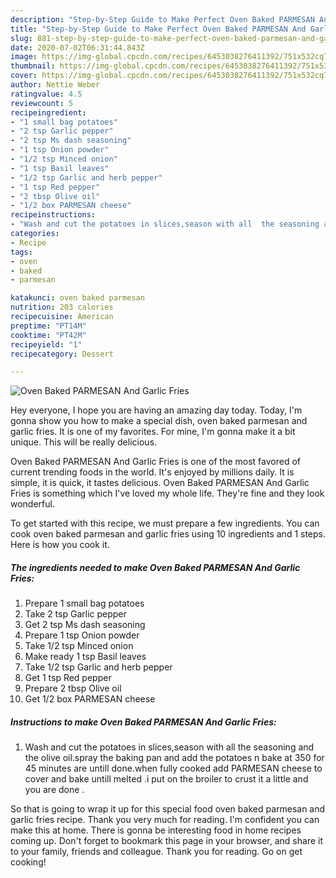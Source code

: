 ```yaml
---
description: "Step-by-Step Guide to Make Perfect Oven Baked PARMESAN And Garlic Fries"
title: "Step-by-Step Guide to Make Perfect Oven Baked PARMESAN And Garlic Fries"
slug: 881-step-by-step-guide-to-make-perfect-oven-baked-parmesan-and-garlic-fries
date: 2020-07-02T06:31:44.843Z
image: https://img-global.cpcdn.com/recipes/6453038276411392/751x532cq70/oven-baked-parmesan-and-garlic-fries-recipe-main-photo.jpg
thumbnail: https://img-global.cpcdn.com/recipes/6453038276411392/751x532cq70/oven-baked-parmesan-and-garlic-fries-recipe-main-photo.jpg
cover: https://img-global.cpcdn.com/recipes/6453038276411392/751x532cq70/oven-baked-parmesan-and-garlic-fries-recipe-main-photo.jpg
author: Nettie Weber
ratingvalue: 4.5
reviewcount: 5
recipeingredient:
- "1 small bag potatoes"
- "2 tsp Garlic pepper"
- "2 tsp Ms dash seasoning"
- "1 tsp Onion powder"
- "1/2 tsp Minced onion"
- "1 tsp Basil leaves"
- "1/2 tsp Garlic and herb pepper"
- "1 tsp Red pepper"
- "2 tbsp Olive oil"
- "1/2 box PARMESAN cheese"
recipeinstructions:
- "Wash and cut the potatoes in slices,season with all  the seasoning and the olive oil.spray the baking pan and add the potatoes n bake at 350 for 45 minutes are untill done.when fully cooked add PARMESAN cheese to cover and bake untill melted .i put on the broiler to crust it a little and you are done ."
categories:
- Recipe
tags:
- oven
- baked
- parmesan

katakunci: oven baked parmesan 
nutrition: 203 calories
recipecuisine: American
preptime: "PT14M"
cooktime: "PT42M"
recipeyield: "1"
recipecategory: Dessert

---
```



![Oven Baked PARMESAN And Garlic Fries](https://img-global.cpcdn.com/recipes/6453038276411392/751x532cq70/oven-baked-parmesan-and-garlic-fries-recipe-main-photo.jpg)

Hey everyone, I hope you are having an amazing day today. Today, I'm gonna show you how to make a special dish, oven baked parmesan and garlic fries. It is one of my favorites. For mine, I'm gonna make it a bit unique. This will be really delicious.

Oven Baked PARMESAN And Garlic Fries is one of the most favored of current trending foods in the world. It's enjoyed by millions daily. It is simple, it is quick, it tastes delicious. Oven Baked PARMESAN And Garlic Fries is something which I've loved my whole life. They're fine and they look wonderful.




To get started with this recipe, we must prepare a few ingredients. You can cook oven baked parmesan and garlic fries using 10 ingredients and 1 steps. Here is how you cook it.

<!--inarticleads1-->

##### The ingredients needed to make Oven Baked PARMESAN And Garlic Fries:

1. Prepare 1 small bag potatoes
1. Take 2 tsp Garlic pepper
1. Get 2 tsp Ms dash seasoning
1. Prepare 1 tsp Onion powder
1. Take 1/2 tsp Minced onion
1. Make ready 1 tsp Basil leaves
1. Take 1/2 tsp Garlic and herb pepper
1. Get 1 tsp Red pepper
1. Prepare 2 tbsp Olive oil
1. Get 1/2 box PARMESAN cheese




<!--inarticleads2-->

##### Instructions to make Oven Baked PARMESAN And Garlic Fries:

1. Wash and cut the potatoes in slices,season with all  the seasoning and the olive oil.spray the baking pan and add the potatoes n bake at 350 for 45 minutes are untill done.when fully cooked add PARMESAN cheese to cover and bake untill melted .i put on the broiler to crust it a little and you are done .




So that is going to wrap it up for this special food oven baked parmesan and garlic fries recipe. Thank you very much for reading. I'm confident you can make this at home. There is gonna be interesting food in home recipes coming up. Don't forget to bookmark this page in your browser, and share it to your family, friends and colleague. Thank you for reading. Go on get cooking!
